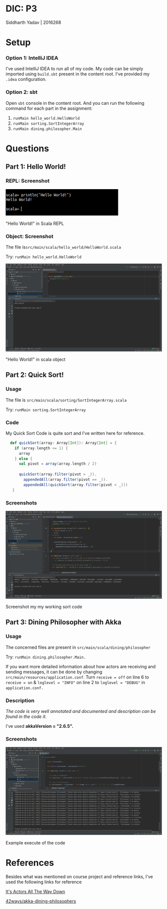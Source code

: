# DIC: P3

Siddharth Yadav | 2016268

# Setup

### Option 1: IntelliJ IDEA

I've used IntelliJ IDEA to run all of my code. My code can be simply imported using `build.sbt` present in the content root. I've provided my `.idea` configuration.

### Option 2: sbt

Open `sbt` console in the content root. And you can run the following command for each part in the assignment:

1. `runMain hello_world.HelloWorld`
2. `runMain sorting.SortIntegerArray`
3. `runMain dining.philosopher.Main`

# Questions

## Part 1: Hello World!

### REPL: Screenshot

![images/Untitled.png](images/Untitled.png)

"Hello World!" in Scala REPL 

### Object: Screenshot

The file is`src/main/scala/hello_world/HelloWorld.scala`

Try: `runMain hello_world.HelloWorld`

![images/Untitled%201.png](images/Untitled%201.png)

"Hello World!" in scala object

## Part 2: Quick Sort!

### Usage

The file is `src/main/scala/sorting/SortIntegerArray.scala`

Try: `runMain sorting.SortIntegerArray`

### Code

My Quick Sort Code is quite sort and I've written here for reference.

```scala
  def quickSort(array: Array[Int]): Array[Int] = {
    if (array.length <= 1) {
      array
    } else {
      val pivot = array(array.length / 2)

      quickSort(array.filter(pivot > _)).
        appendedAll(array.filter(pivot == _)).
        appendedAll(quickSort(array.filter(pivot < _)))
   }
```

### Screenshots

![images/Untitled%202.png](images/Untitled%202.png)

Screenshot my my working sort code

## Part 3: Dining Philosopher with Akka

### Usage

The concerned files are present in `src/main/scala/dining/philosopher`

Try: `runMain dining.philosopher.Main.`

If you want more detailed information about how actors are receiving and sending messages, it can be done by changing `src/main/resources/application.conf`. Turn `receive = off` on line 6 to `receive = on`  &  `loglevel = "INFO"` on line 2 to `loglevel = "DEBUG"` in `application.conf.` 

### Description

*The code is very well annotated and documented and description can be found in the code it.*

I've used **akkaVersion = "2.6.5".**

### Screenshots

![images/Untitled%203.png](images/Untitled%203.png)

Example execute of the code

# References

Besides what was mentioned on course project and reference links, I've used the following links for reference

[It's Actors All The Way Down](http://www.dalnefre.com/wp/2010/08/dining-philosophers-in-humus/)

[42ways/akka-dining-philosophers](https://github.com/42ways/akka-dining-philosophers/)